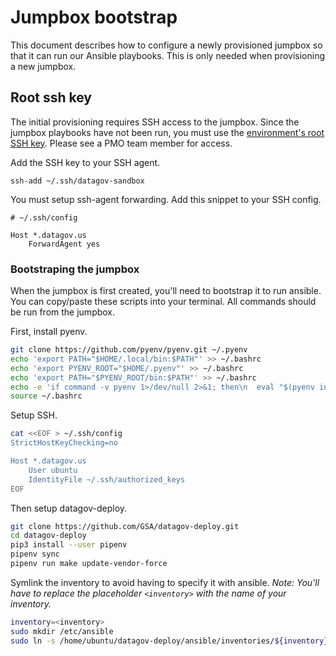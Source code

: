 # Jumpbox bootstrap

This document describes how to configure a newly provisioned jumpbox so that it
can run our Ansible playbooks. This is only needed when provisioning a new
jumpbox.


## Root ssh key

The initial provisioning requires SSH access to the jumpbox. Since the jumpbox playbooks have
not been run, you must use the [environment's root SSH key](https://drive.google.com/drive/folders/10-hk-IqA0jQAW6727pKmW46EF-nHiNLr). Please see a PMO team
member for access.

Add the SSH key to your SSH agent.

    ssh-add ~/.ssh/datagov-sandbox

You must setup ssh-agent forwarding. Add this snippet to your SSH config.

```
# ~/.ssh/config

Host *.datagov.us
    ForwardAgent yes
```


### Bootstraping the jumpbox

When the jumpbox is first created, you'll need to bootstrap it to run ansible.
You can copy/paste these scripts into your terminal. All commands should be run
from the jumpbox.

First, install pyenv.

```bash
git clone https://github.com/pyenv/pyenv.git ~/.pyenv
echo 'export PATH="$HOME/.local/bin:$PATH"' >> ~/.bashrc
echo 'export PYENV_ROOT="$HOME/.pyenv"' >> ~/.bashrc
echo 'export PATH="$PYENV_ROOT/bin:$PATH"' >> ~/.bashrc
echo -e 'if command -v pyenv 1>/dev/null 2>&1; then\n  eval "$(pyenv init -)"\nfi' >> ~/.bashrc
source ~/.bashrc
```

Setup SSH.

```bash
cat <<EOF > ~/.ssh/config
StrictHostKeyChecking=no

Host *.datagov.us
    User ubuntu
    IdentityFile ~/.ssh/authorized_keys
EOF
```

Then setup datagov-deploy.

```bash
git clone https://github.com/GSA/datagov-deploy.git
cd datagov-deploy
pip3 install --user pipenv
pipenv sync
pipenv run make update-vendor-force
```

Symlink the inventory to avoid having to specify it with ansible. _Note: You'll have to
replace the placeholder `<inventory>` with the name of your inventory._

```bash
inventory=<inventory>
sudo mkdir /etc/ansible
sudo ln -s /home/ubuntu/datagov-deploy/ansible/inventories/${inventory} /etc/ansible/hosts
```
